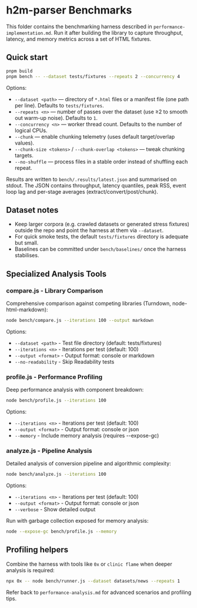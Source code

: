 # h2m-parser Benchmarks

This folder contains the benchmarking harness described in `performance-implementation.md`. Run it after building the library to capture throughput, latency, and memory metrics across a set of HTML fixtures.

## Quick start

```bash
pnpm build
pnpm bench -- --dataset tests/fixtures --repeats 2 --concurrency 4
```

Options:

- `--dataset <path>` — directory of `*.html` files or a manifest file (one path per line). Defaults to `tests/fixtures`.
- `--repeats <n>` — number of passes over the dataset (use ≥2 to smooth out warm-up noise). Defaults to `1`.
- `--concurrency <n>` — worker thread count. Defaults to the number of logical CPUs.
- `--chunk` — enable chunking telemetry (uses default target/overlap values).
- `--chunk-size <tokens>` / `--chunk-overlap <tokens>` — tweak chunking targets.
- `--no-shuffle` — process files in a stable order instead of shuffling each repeat.

Results are written to `bench/.results/latest.json` and summarised on stdout. The JSON contains throughput, latency quantiles, peak RSS, event loop lag and per-stage averages (extract/convert/post/chunk).

## Dataset notes

- Keep larger corpora (e.g. crawled datasets or generated stress fixtures) outside the repo and point the harness at them via `--dataset`.
- For quick smoke tests, the default `tests/fixtures` directory is adequate but small.
- Baselines can be committed under `bench/baselines/` once the harness stabilises.

## Specialized Analysis Tools

### compare.js - Library Comparison

Comprehensive comparison against competing libraries (Turndown, node-html-markdown):

```bash
node bench/compare.js --iterations 100 --output markdown
```

Options:

- `--dataset <path>` - Test file directory (default: tests/fixtures)
- `--iterations <n>` - Iterations per test (default: 100)
- `--output <format>` - Output format: console or markdown
- `--no-readability` - Skip Readability tests

### profile.js - Performance Profiling

Deep performance analysis with component breakdown:

```bash
node bench/profile.js --iterations 100
```

Options:

- `--iterations <n>` - Iterations per test (default: 100)
- `--output <format>` - Output format: console or json
- `--memory` - Include memory analysis (requires --expose-gc)

### analyze.js - Pipeline Analysis

Detailed analysis of conversion pipeline and algorithmic complexity:

```bash
node bench/analyze.js --iterations 100
```

Options:

- `--iterations <n>` - Iterations per test (default: 100)
- `--output <format>` - Output format: console or json
- `--verbose` - Show detailed output

Run with garbage collection exposed for memory analysis:

```bash
node --expose-gc bench/profile.js --memory
```

## Profiling helpers

Combine the harness with tools like `0x` or `clinic flame` when deeper analysis is required:

```bash
npx 0x -- node bench/runner.js --dataset datasets/news --repeats 1
```

Refer back to `performance-analysis.md` for advanced scenarios and profiling tips.
